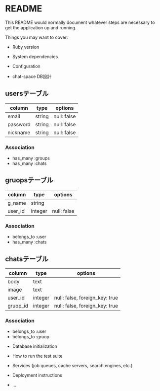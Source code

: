 # README

This README would normally document whatever steps are necessary to get the
application up and running.

Things you may want to cover:

* Ruby version

* System dependencies

* Configuration

* chat-space DB設計
## usersテーブル
|column|type|options|
|------|----|-------|
|email|string|null: false|
|password|string|null: false|
|nickname|string|null: false|
### Association
- has_many :groups
- has_many :chats

## gruopsテーブル
|column|type|options|
|------|----|-------|
|g_name|string||
|user_id|integer|null: false|
### Association
- belongs_to :user
- has_many :chats

## chatsテーブル
|column|type|options|
|------|----|-------|
|body|text||
|image|text||
|user_id|integer|null: false, foreign_key: true|
|gruop_id|integer|null: false, foreign_key: true|
### Association
- belongs_to :user
- belongs_to :gruop

* Database initialization

* How to run the test suite

* Services (job queues, cache servers, search engines, etc.)

* Deployment instructions

* ...

